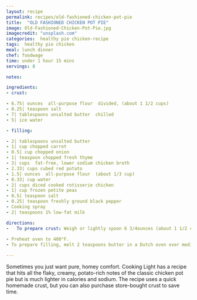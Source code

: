 ```yaml
---
layout: recipe
permalink: recipes/old-fashioned-chicken-pot-pie
title:  "OLD FASHIONED CHICKEN POT PIE"
image: Old-Fashioned-Chicken-Pot-Pie.jpg
imagecredit: "unsplash.com"
categories:  healthy pie chicken-recipe
tags:  healthy pie chicken
meal: lunch dinner
chef: foodwage
time: under 1 hour 15 mins
servings: 8

notes:

ingredients:
- crust:

- 6.75| ounces  all-purpose flour  divided, (about 1 1/2 cups)
- 0.25| teaspoon salt
- 7| tablespoons unsalted butter  chilled
- 5| ice water

- filling:

- 2| tablespoons unsalted butter
- 1| cup chopped carrot
- 0.5| cup chopped onion
- 1| teaspoon chopped fresh thyme
- 3| cups  fat-free, lower sodium chicken broth
- 2.33| cups cubed red potato
- 1.5| ounces  all-purpose flour  (about 1/3 cup)
- 0.33| cup water
- 2| cups diced cooked rotisserie chicken
- 1| cup frozen petite peas
- 0.5| teaspoon salt
- 0.25| teaspoon freshly ground black pepper
- Cooking spray
- 2| teaspoons 1% low-fat milk

directions:
-   To prepare crust: Weigh or lightly spoon 6 3/4ounces (about 1 1/2 cups) flour into dry measuring cups; level with a knife. Combine flour with 1/4 teaspoon salt in a large bowl, and cut in 7 tablespoons of butter with a pastry blender or 2 knives until mixture resembles coarse meal. Then add 5 tablespoons ice water; stir just until moist. Press mixture gently into a 5-inch circle; cover with plastic wrap. Chill 15 minutes. Roll dough into a 12 x 8-inch rectangle on a lightly floured surface. Chill dough until ready to use.
    
- Preheat oven to 400°F.
- To prepare filling, melt 2 teaspoons butter in a Dutch oven over medium-high heat. Add carrot, onion, and thyme; cook 8 minutes or until vegetables are soft. Add broth and potato and bring to a boil. Cover and simmer 10 minutes. Combine flour and 0.33 cup water in a small bowl and stir with a whisk until smooth. Return potato mixture to a boil. Slowly drizzle flour mixture into potato mixture, stirring constantly. Cook 1 minute or until mixture thickens. Stir in chicken, peas, 0.5 teaspoon salt, and pepper. Spoon chicken mixture into an 11 x 7-inch glass or ceramic baking dish coated with cooking spray. Place dough on top of chicken mixture, pressing to edge of dish. Cut 4 slits in top of crust to allow steam to escape. Gently brush crust with milk. Bake at 400°F for 50 minutes or until golden and bubbly. Let stand 10 minutes.

---
```


Sometimes you just want pure, homey comfort. Cooking Light has a recipe that hits all the flaky, creamy, potato-rich notes of the classic chicken pot pie but is much lighter in calories and sodium. The recipe uses a quick homemade crust, but you can also purchase store-bought crust to save time.